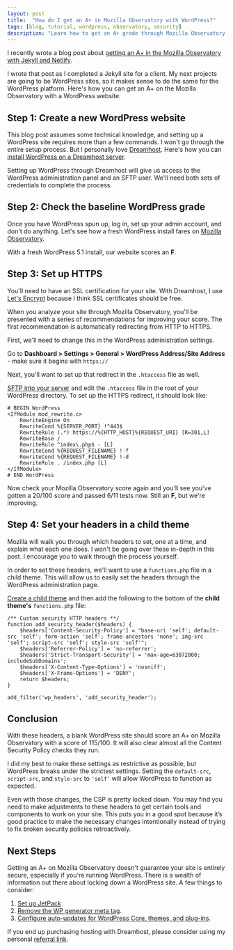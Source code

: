 ```yaml
---
layout: post
title:  "How do I get an A+ in Mozilla Observatory with WordPress?"
tags: [blog, tutorial, wordpress, observatory, security]
description: "Learn how to get an A+ grade through Mozilla Observatory using WordPress."
---
```


I recently wrote a blog post about [getting an A+ in the Mozilla Observatory with Jekyll and Netlify](https://ogdenstudios.xyz/2019/03/03/how-do-i-get-an-a-plus-mozilla-observatory-jekyll-netlify.html). 

I wrote that post as I completed a Jekyll site for a client. My next projects are going to be WordPress sites, so it makes sense to do the same for the WordPress platform. Here's how you can get an A+ on the Mozilla Observatory with a WordPress website.

## Step 1: Create a new WordPress website 

This blog post assumes some technical knowledge, and setting up a WordPress site requires more than a few commands. I won't go through the entire setup process. But I personally love [Dreamhost](https://www.dreamhost.com/). Here's how you can [install WordPress on a Dreamhost server](https://www.dreamhost.com/). 

Setting up WordPress through Dreamhost will give us access to the WordPress administration panel and an SFTP user. We'll need both sets of credentials to complete the process.

## Step 2: Check the baseline WordPress grade

Once you have WordPress spun up, log in, set up your admin account, and don't do anything. Let's see how a fresh WordPress install fares on [Mozilla Observatory](https://observatory.mozilla.org). 

With a fresh WordPress 5.1 install, our website scores an **F**. 

## Step 3: Set up HTTPS 

You'll need to have an SSL certification for your site. With Dreamhost, I use [Let's Encrypt](https://www.dreamhost.com/hosting/ssl-tls-certificates/) because I think SSL certificates should be free. 

When you analyze your site through Mozilla Observatory, you'll be presented with a series of recommendations for improving your score. The first recommendation is automatically redirecting from HTTP to HTTPS.

First, we'll need to change this in the WordPress administration settings. 

Go to **Dashboard > Settings > General > WordPress Address/Site Address** - make sure it begins with `https://`

Next, you'll want to set up that redirect in the `.htaccess` file as well.

[SFTP into your server](https://help.dreamhost.com/hc/en-us/articles/115000675027-FTP-overview-and-credentials) and edit the `.htaccess` file in the root of your WordPress directory. To set up the HTTPS redirect, it should look like: 

```
# BEGIN WordPress
<IfModule mod_rewrite.c>
    RewriteEngine On
    RewriteCond %{SERVER_PORT} !^443$
    RewriteRule (.*) https://%{HTTP_HOST}%{REQUEST_URI} [R=301,L]
    RewriteBase /
    RewriteRule ^index\.php$ - [L]
    RewriteCond %{REQUEST_FILENAME} !-f
    RewriteCond %{REQUEST_FILENAME} !-d
    RewriteRule . /index.php [L]
</IfModule>
# END WordPress
```

Now check your Mozilla Observatory score again and you'll see you've gotten a 20/100 score and passed 6/11 tests now. Still an **F**, but we're improving.

## Step 4: Set your headers in a child theme 

Mozilla will walk you through which headers to set, one at a time, and explain what each one does. I won't be going over these in-depth in this post. I encourage you to walk through the process yourself. 

In order to set these headers, we'll want to use a `functions.php` file in a child theme. This will allow us to easily set the headers through the WordPress administration page. 

[Create a child theme](https://www.hostinger.com/tutorials/how-to-create-wordpress-child-theme) and then add the following to the bottom of the **child theme's** `functions.php` file:

```
/** Custom security HTTP headers **/
function add_security_header($headers) {
	$headers['Content-Security-Policy'] = "base-uri 'self'; default-src 'self'; form-action 'self'; frame-ancestors 'none'; img-src 'self'; script-src 'self'; style-src 'self'";
	$headers['Referrer-Policy'] = 'no-referrer';
	$headers['Strict-Transport-Security'] = 'max-age=63072000; includeSubDomains';
	$headers['X-Content-Type-Options'] = 'nosniff';
	$headers['X-Frame-Options'] = 'DENY';
	return $headers;
}

add_filter('wp_headers', 'add_security_header');
```

## Conclusion 

With these headers, a blank WordPress site should score an A+ on Mozilla Observatory with a score of 115/100. It will also clear almost all the Content Security Policy checks they run.

I did my best to make these settings as restrictive as possible, but WordPress breaks under the strictest settings. Setting the `default-src`, `script-src`, and `style-src` to `'self'` will allow WordPress to function as expected. 

Even with those changes, the CSP is pretty locked down. You may find you need to make adjustments to these headers to get certain tools and components to work on your site. This puts you in a good spot because it’s good practice to make the necessary changes intentionally instead of trying to fix broken security policies retroactively.

## Next Steps 

Getting an A+ on Mozilla Observatory doesn't guarantee your site is entirely secure, especially if you're running WordPress. There is a wealth of information out there about locking down a WordPress site. A few things to consider: 

1. [Set up JetPack](https://jetpack.com/support/getting-started-with-jetpack/)
2. [Remove the WP generator meta tag](https://css-tricks.com/snippets/wordpress/remove-wp-generator-meta-tag/).
3. [Configure auto-updates for WordPress Core, themes, and plug-ins](https://codex.wordpress.org/Configuring_Automatic_Background_Updates).

If you end up purchasing hosting with Dreamhost, please consider using my personal [referral link](https://www.dreamhost.com/r.cgi?2263245).